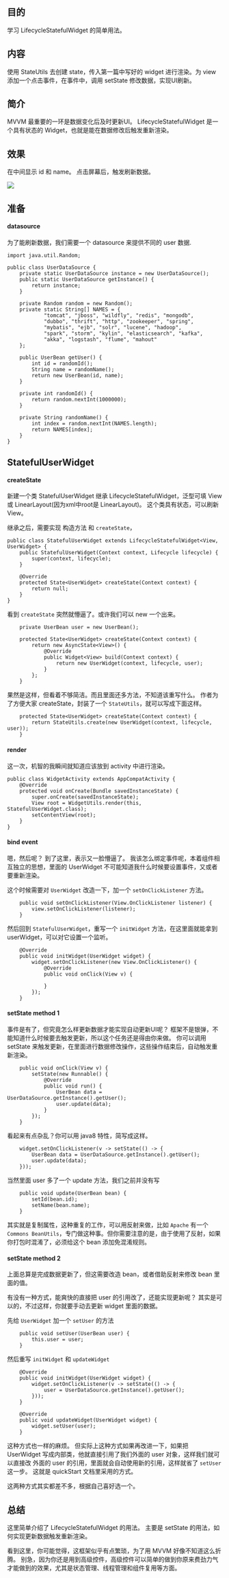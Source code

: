 

## 目的 ##
学习 LifecycleStatefulWidget 的简单用法。

## 内容 ##
使用 StateUtils 去创建 state，传入第一篇中写好的 widget 进行渲染。为 view 添加一个点击事件，在事件中，调用 setState 修改数据，实现UI刷新。

## 简介 ##
MVVM 最重要的一环是数据变化后及时更新UI。
LifecycleStatefulWidget 是一个具有状态的 Widget，也就是能在数据修改后触发重新渲染。

## 效果 ##
在中间显示 id 和 name。
点击屏幕后，触发刷新数据。

![](../images/1_AndroidWidget.jpg)


## 准备 ##

#### datasource ####

为了能刷新数据，我们需要一个 datasource 来提供不同的 user 数据.
```
import java.util.Random;

public class UserDataSource {
    private static UserDataSource instance = new UserDataSource();
    public static UserDataSource getInstance() {
        return instance;
    }

    private Random random = new Random();
    private static String[] NAMES = {
            "tomcat", "jboss", "wildfly", "redis", "mongodb",
            "dubbo", "thrift", "http", "zookeeper", "spring",
            "mybatis", "ejb", "solr", "lucene", "hadoop",
            "spark", "storm", "kylin", "elasticsearch", "kafka",
            "akka", "logstash", "flume", "mahout"
    };

    public UserBean getUser() {
        int id = randomId();
        String name = randomName();
        return new UserBean(id, name);
    }

    private int randomId() {
        return random.nextInt(1000000);
    }

    private String randomName() {
        int index = random.nextInt(NAMES.length);
        return NAMES[index];
    }
}
```

## StatefulUserWidget ##

#### createState ####
新建一个类 StatefulUserWidget 继承 LifecycleStatefulWidget，泛型可填 View 或 LinearLayout(因为xml中root是 LinearLayout)。
这个类具有状态，可以刷新View。

继承之后，需要实现 构造方法 和 `createState`，

```
public class StatefulUserWidget extends LifecycleStatefulWidget<View, UserWidget> {
    public StatefulUserWidget(Context context, Lifecycle lifecycle) {
        super(context, lifecycle);
    }

    @Override
    protected State<UserWidget> createState(Context context) {
        return null;
    }
}
```

看到 `createState` 突然就懵逼了。或许我们可以 new 一个出来。

```
    private UserBean user = new UserBean();

    protected State<UserWidget> createState(Context context) {
        return new AsyncState<View>() {
            @Override
            public Widget<View> build(Context context) {
                return new UserWidget(context, lifecycle, user);
            }
        };
    }
```

果然是这样，但看着不够简洁。而且里面还多方法，不知道该重写什么。
作者为了方便大家 createState，封装了一个 `StateUtils`，就可以写成下面这样。

```
    protected State<UserWidget> createState(Context context) {
        return StateUtils.create(new UserWidget(context, lifecycle, user));
    }
```

#### render ####

这一次，机智的我瞬间就知道应该放到 activity 中进行渲染。

```
public class WidgetActivity extends AppCompatActivity {
    @Override
    protected void onCreate(Bundle savedInstanceState) {
        super.onCreate(savedInstanceState);
        View root = WidgetUtils.render(this, StatefulUserWidget.class);
        setContentView(root);
    }
}
```

#### bind event ####

嗯，然后呢？
到了这里，表示又一脸懵逼了。
我该怎么绑定事件呢，本着组件相互独立的思想，里面的 UserWidget 不可能知道我什么时候要设置事件，又或者要重新渲染。

这个时候需要对 `UserWidget` 改造一下，加一个 `setOnClickListener` 方法。
```
    public void setOnClickListener(View.OnClickListener listener) {
        view.setOnClickListener(listener);
    }
```

然后回到 `StatefulUserWidget`，重写一个 `initWidget` 方法，在这里面就能拿到 userWidget，可以对它设置一个监听。
```
    @Override
    public void initWidget(UserWidget widget) {
        widget.setOnClickListener(new View.OnClickListener() {
            @Override
            public void onClick(View v) {

            }
        });
    }
```

#### setState method 1 ####

事件是有了，但究竟怎么样更新数据才能实现自动更新UI呢？
框架不是银弹，不能知道什么时候要去触发更新，所以这个任务还是得由你来做。
你可以调用 setState 来触发更新，在里面进行数据修改操作，这些操作结束后，自动触发重新渲染。

```
    public void onClick(View v) {
        setState(new Runnable() {
            @Override
            public void run() {
                UserBean data = UserDataSource.getInstance().getUser();
                user.update(data);
            }
        });
    }
```

看起来有点杂乱？你可以用 java8 特性，简写成这样。
```
    widget.setOnClickListener(v -> setState(() -> {
        UserBean data = UserDataSource.getInstance().getUser();
        user.update(data);
    }));
```


当然里面 user 多了一个 update 方法，我们之前并没有写
```
    public void update(UserBean bean) {
        setId(bean.id);
        setName(bean.name);
    }
```
其实就是复制属性，这种重复的工作，可以用反射来做，比如 `Apache` 有一个 `Commons BeanUtils`，专门做这种事。但你需要注意的是，由于使用了反射，如果你打包时混淆了，必须给这个 bean 添加免混淆规则。

#### setState method 2 ####

上面总算是完成数据更新了，但这需要改造 bean，或者借助反射来修改 bean 里面的值。

有没有一种方式，能爽快的直接把 user 的引用改了，还能实现更新呢？
其实是可以的，不过这样，你就要手动去更新 widget 里面的数据。

先给 `UserWidget` 加一个 `setUser` 的方法
```
    public void setUser(UserBean user) {
        this.user = user;
    }
```

然后重写 `initWidget` 和 `updateWidget`
```
    @Override
    public void initWidget(UserWidget widget) {
        widget.setOnClickListener(v -> setState(() -> {
            user = UserDataSource.getInstance().getUser();
        }));
    }

    @Override
    public void updateWidget(UserWidget widget) {
        widget.setUser(user);
    }
```

这种方式也一样的麻烦。
但实际上这种方式如果再改进一下，如果把 UserWidget 写成内部类，他就直接引用了我们外面的 user 对象，这样我们就可以直接改 外面的 user 的引用，里面就会自动使用新的引用，这样就省了 `setUser` 这一步。 这就是 quickStart 文档里采用的方式。

这两种方式其实都差不多，根据自己喜好选一个。

## 总结 ##

这里简单介绍了 LifecycleStatefulWidget 的用法。
主要是 setState 的用法，如何实现更新数据触发重新渲染。

看到这里，你可能觉得，这框架似乎有点繁琐，为了用 MVVM 好像不知道这么折腾。
别急，因为你还是用到高级控件，高级控件可以简单的做到你原来费劲力气才能做到的效果，尤其是状态管理、线程管理和组件复用等方面。

